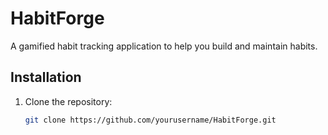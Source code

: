 # HabitForge

A gamified habit tracking application to help you build and maintain habits.

## Installation

1. Clone the repository:
   ```bash
   git clone https://github.com/yourusername/HabitForge.git
